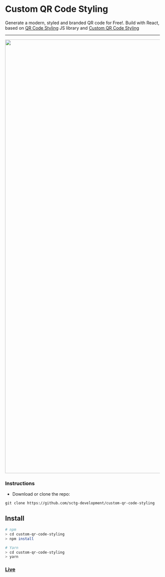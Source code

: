 # Custom QR Code Styling

Generate a modern, styled and branded QR code for Free!. Build with React, based on [QR Code Styling](https://github.com/kozakdenys/qr-code-styling) JS library and [Custom QR Code Styling](https://github.com/awran5/custom-qr-code-styling) 

<hr />

<p align="center">
  <img width="1407" alt="screenshot" src="https://github.com/sctg-development/custom-qr-code-styling/assets/165936401/9b92e95f-030d-4161-ab2e-eefd2901742d">
</p>

### Instructions

- Download or clone the repo:

```
git clone https://github.com/sctg-development/custom-qr-code-styling
```

## Install

```bash
# npm
> cd custom-qr-code-styling
> npm install

# Yarn
> cd custom-qr-code-styling
> yarn
```

### [Live](https://qr.lesailesdumontblanc.com/)
